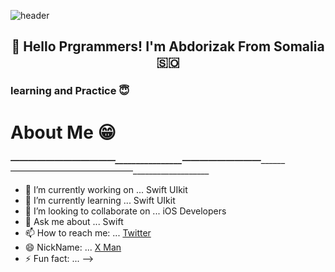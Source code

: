 ![header](https://capsule-render.vercel.app/api?type=waving&color=gradient&height=200&section=header&text=Hey%20I%27m%20X%27s%20MAN%F0%9F%8C%A9&animation=twinkling&fontSize=40)

<h2 align="center">👋 Hello Prgrammers! I'm Abdorizak From Somalia 🇸🇴</h1>


### learning and Practice 😇

# About Me 😁
___________————————————________________—————————_________________——————————————___________________
- 🔭 I’m currently working on ... Swift UIkit
- 🌱 I’m currently learning ... Swift UIkit
- 👯 I’m looking to collaborate on ... iOS Developers
- 💬 Ask me about ... Swift
- 📫 How to reach me: ... [Twitter](twitter.com/abdorizak3)
- 😄 NickName: ... [X Man](facebook.com/abdorizak3)
- ⚡ Fun fact: ...
-->
